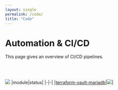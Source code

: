 ```yaml
---
layout: single
permalink: /code/
title: "Code"
---
```


# Automation & CI/CD

This page gives an overview of CI/CD pipelines.  
<br><br><br>

![](https://www.datocms-assets.com/2885/1620155113-brandhcterraformprimaryattributedcolor.svg)
|module|status|
|-|-|
|[terraform-vault-mariadb](https://github.com/repping/terraform-vault-mariadb)|![](https://github.com/repping/terraform-vault-mariadb/actions/workflows/terraform.yml/badge.svg?branch=main)|